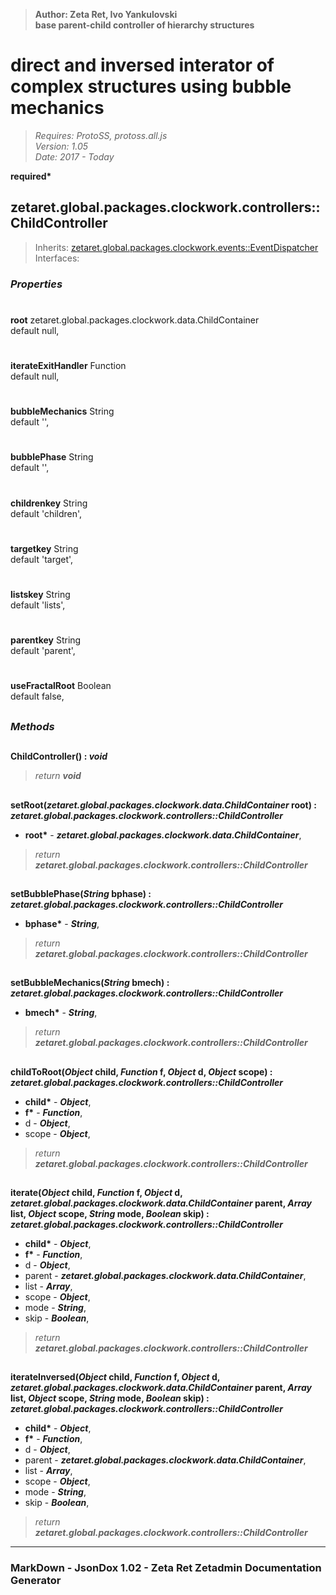> __Author: Zeta Ret, Ivo Yankulovski__  
> __base parent-child controller of hierarchy structures__  
# direct and inversed interator of complex structures using bubble mechanics  
> *Requires: ProtoSS, protoss.all.js*  
> *Version: 1.05*  
> *Date: 2017 - Today*  

__required*__

## zetaret.global.packages.clockwork.controllers::ChildController  
> Inherits: [zetaret.global.packages.clockwork.events::EventDispatcher](../events/EventDispatcher.md)  
> Interfaces:   

### *Properties*  

#
__root__ zetaret.global.packages.clockwork.data.ChildContainer  
default null,   

#
__iterateExitHandler__ Function  
default null,   

#
__bubbleMechanics__ String  
default '',   

#
__bubblePhase__ String  
default '',   

#
__childrenkey__ String  
default 'children',   

#
__targetkey__ String  
default 'target',   

#
__listskey__ String  
default 'lists',   

#
__parentkey__ String  
default 'parent',   

#
__useFractalRoot__ Boolean  
default false,   


##
### *Methods*  

##
__ChildController() : *void*__  
  
> *return __void__*  

##
__setRoot(*zetaret.global.packages.clockwork.data.ChildContainer* root) : *zetaret.global.packages.clockwork.controllers::ChildController*__  
  
- __root*__ - __*zetaret.global.packages.clockwork.data.ChildContainer*__,   
> *return __zetaret.global.packages.clockwork.controllers::ChildController__*  

##
__setBubblePhase(*String* bphase) : *zetaret.global.packages.clockwork.controllers::ChildController*__  
  
- __bphase*__ - __*String*__,   
> *return __zetaret.global.packages.clockwork.controllers::ChildController__*  

##
__setBubbleMechanics(*String* bmech) : *zetaret.global.packages.clockwork.controllers::ChildController*__  
  
- __bmech*__ - __*String*__,   
> *return __zetaret.global.packages.clockwork.controllers::ChildController__*  

##
__childToRoot(*Object* child, *Function* f, *Object* d, *Object* scope) : *zetaret.global.packages.clockwork.controllers::ChildController*__  
  
- __child*__ - __*Object*__,   
- __f*__ - __*Function*__,   
- d - __*Object*__,   
- scope - __*Object*__,   
> *return __zetaret.global.packages.clockwork.controllers::ChildController__*  

##
__iterate(*Object* child, *Function* f, *Object* d, *zetaret.global.packages.clockwork.data.ChildContainer* parent, *Array* list, *Object* scope, *String* mode, *Boolean* skip) : *zetaret.global.packages.clockwork.controllers::ChildController*__  
  
- __child*__ - __*Object*__,   
- __f*__ - __*Function*__,   
- d - __*Object*__,   
- parent - __*zetaret.global.packages.clockwork.data.ChildContainer*__,   
- list - __*Array*__,   
- scope - __*Object*__,   
- mode - __*String*__,   
- skip - __*Boolean*__,   
> *return __zetaret.global.packages.clockwork.controllers::ChildController__*  

##
__iterateInversed(*Object* child, *Function* f, *Object* d, *zetaret.global.packages.clockwork.data.ChildContainer* parent, *Array* list, *Object* scope, *String* mode, *Boolean* skip) : *zetaret.global.packages.clockwork.controllers::ChildController*__  
  
- __child*__ - __*Object*__,   
- __f*__ - __*Function*__,   
- d - __*Object*__,   
- parent - __*zetaret.global.packages.clockwork.data.ChildContainer*__,   
- list - __*Array*__,   
- scope - __*Object*__,   
- mode - __*String*__,   
- skip - __*Boolean*__,   
> *return __zetaret.global.packages.clockwork.controllers::ChildController__*  

---
### MarkDown - JsonDox 1.02 - Zeta Ret Zetadmin Documentation Generator
